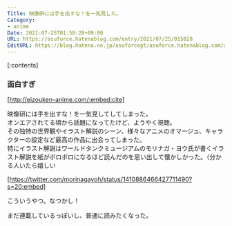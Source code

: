 ```yaml
---
Title: 映像研には手を出すな！を一気見した。
Category:
- anime
Date: 2021-07-25T01:58:28+09:00
URL: https://asuforce.hatenablog.com/entry/2021/07/25/015828
EditURL: https://blog.hatena.ne.jp/asuforcegt/asuforce.hatenablog.com/atom/entry/26006613790305763
---
```


[:contents]

### 面白すぎ

[http://eizouken-anime.com/:embed:cite]

映像研には手を出すな！を一気見してしてしまった。  
オンエアされてる頃から話題になってたけど、ようやく視聴。   
その独特の世界観やイラスト解説のシーン、様々なアニメのオマージュ、キャラクターの設定など最高の作品に出会ってしまった。  
特にイラスト解説はワールドタンクミュージアムのモリナガ・ヨウ氏が書くイラスト解説を紙がボロボロになるほど読んだのを思い出して懐かしかった。（分かる人いたら嬉しい   

[https://twitter.com/morinagayoh/status/1410886466427711490?s=20:embed]

こういうやつ。なつかし！

まだ連載しているっぽいし、普通に読みたくなった。
